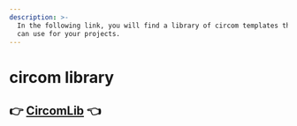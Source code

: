 ```yaml
---
description: >-
  In the following link, you will find a library of circom templates that you
  can use for your projects.
---
```


# circom library

##                                                👉 [CircomLib](https://github.com/iden3/circomlib) 👈 

